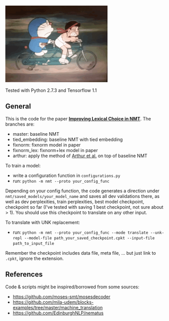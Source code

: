 ![Good friend lol](./images/doraemon_nobita.gif)  


Tested with Python 2.7.3 and Tensorflow 1.1  


## General
This is the code for the paper [**Improving Lexical Choice in NMT**](https://arxiv.org/abs/1710.01329). The branches are:  

* master: baseline NMT
* tied_embedding: baseline NMT with tied embedding
* fixnorm: fixnorm model in paper
* fixnorm_lex: fixnorm+lex model in paper
* arthur: apply the method of [Arthur et al.](https://arxiv.org/abs/1606.02006) on top of baseline NMT


To train a model:
* write a configuration function in ```configurations.py```
* run: ```python -m nmt --proto your_config_func```  

Depending on your config function, the code generates a direction under ```nmt/saved_models/your_model_name``` and saves all dev validations there, as well as dev perplexities, train perplexities, best model checkpoint, checkpoint so far (I've tested with saving 1 best checkpoint, not sure about > 1). You should use this checkpoint to translate on any other input.

To translate with UNK replacement:
* run: ```python -m nmt --proto your_config_func --mode translate --unk-repl --model-file path_your_saved_checkpoint.cpkt --input-file path_to_input_file```  

Remember the checkpoint includes data file, meta file, ... but just link to ```.cpkt```, ignore the extension.  

## References
Code & scripts might be inspired/borrowed from some sources:
* https://github.com/moses-smt/mosesdecoder
* https://github.com/mila-udem/blocks-examples/tree/master/machine_translation
* https://github.com/EdinburghNLP/nematus